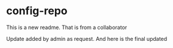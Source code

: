 # config-repo
This is a new readme. That is from a collaborator

Update added by admin as request.
And here is the final updated
